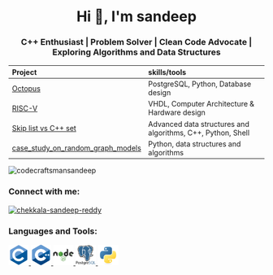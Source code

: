 <h1 align="center">Hi 👋, I'm sandeep</h1>
<h3 align="center">C++ Enthusiast | Problem Solver | Clean Code Advocate | Exploring Algorithms and Data Structures</h3>

<div align="center">

| Project | skills/tools |
|:--------|:---------------|
| [Octopus](https://github.com/CodeCraftsmanSandeep/Octopus) | PostgreSQL, Python, Database design |
| [RISC-V](https://github.com/CodeCraftsmanSandeep/RISC-V) | VHDL, Computer Architecture & Hardware design |
| [Skip list vs C++ set](https://github.com/CodeCraftsmanSandeep/advanced_data_structure-skip_lists) | Advanced data structures and algorithms, C++, Python, Shell |
| [case_study_on_random_graph_models](https://github.com/CodeCraftsmanSandeep/case_study_on_random_graph_models) | Python, data structures and algorithms |


</div>

<p align="left"> <img src="https://komarev.com/ghpvc/?username=codecraftsmansandeep&label=Profile%20views&color=0e75b6&style=flat" alt="codecraftsmansandeep" /> </p>



<h3 align="left">Connect with me:</h3>
<p align="left">
<a href="https://linkedin.com/in/chekkala-sandeep-reddy" target="blank"><img align="center" src="https://raw.githubusercontent.com/rahuldkjain/github-profile-readme-generator/master/src/images/icons/Social/linked-in-alt.svg" alt="chekkala-sandeep-reddy" height="30" width="40" /></a>
</p>

<h3 align="left">Languages and Tools:</h3>
<p align="left"> <a href="https://www.cprogramming.com/" target="_blank" rel="noreferrer"> <img src="https://raw.githubusercontent.com/devicons/devicon/master/icons/c/c-original.svg" alt="c" width="40" height="40"/> </a> <a href="https://www.w3schools.com/cpp/" target="_blank" rel="noreferrer"> <img src="https://raw.githubusercontent.com/devicons/devicon/master/icons/cplusplus/cplusplus-original.svg" alt="cplusplus" width="40" height="40"/> </a> <a href="https://nodejs.org" target="_blank" rel="noreferrer"> <img src="https://raw.githubusercontent.com/devicons/devicon/master/icons/nodejs/nodejs-original-wordmark.svg" alt="nodejs" width="40" height="40"/> </a> <a href="https://www.postgresql.org" target="_blank" rel="noreferrer"> <img src="https://raw.githubusercontent.com/devicons/devicon/master/icons/postgresql/postgresql-original-wordmark.svg" alt="postgresql" width="40" height="40"/> </a> <a href="https://www.python.org" target="_blank" rel="noreferrer"> <img src="https://raw.githubusercontent.com/devicons/devicon/master/icons/python/python-original.svg" alt="python" width="40" height="40"/> </a> </p>



<!--
- 📫 How to reach me **sandeep.chekkala.wh@gmail.com**

**CodeCraftsmanSandeep/CodeCraftsmanSandeep** is a ✨ _special_ ✨ repository because its `README.md` (this file) appears on your GitHub profile.

Here are some ideas to get you started:

- 🔭 I’m currently working on ...
- 🌱 I’m currently learning ...
- 👯 I’m looking to collaborate on ...
- 🤔 I’m looking for help with ...
- 💬 Ask me about ...
- 📫 How to reach me: ...
- 😄 Pronouns: ...
- ⚡ Fun fact: ...
-->
